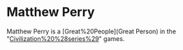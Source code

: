 # Matthew Perry

Matthew Perry is a [Great%20People](Great Person) in the "[Civilization%20%28series%29](Civilization)" games.